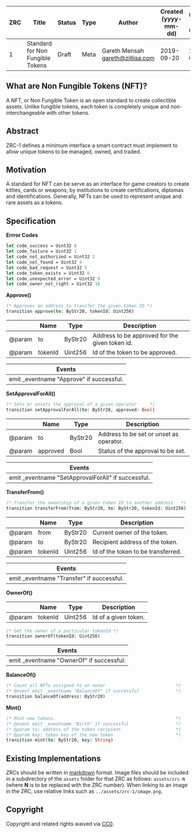 
|  ZRC | Title | Status| Type | Author | Created (yyyy-mm-dd) | Updated (yyyy-mm-dd)
|--|--|--|--| -- | -- | -- |
| 1  | Standard for Non Fungible Tokens | Draft | Meta  | Gareth Mensah <gareth@zilliqa.com> | 2019-09-20 | 2019-09-20 


## What are Non Fungible Tokens (NFT)?

A NFT, or Non Fungible Token is an open standard to create collectible assets. Unlike fungible tokens, each token is completely unique and non-interchangeable with other tokens.

## Abstract 

ZRC-1 defines a minimum interface a smart contract must implement to allow unique tokens to be managed, owned, and traded.


## Motivation

A standard for NFT can be serve as an interface for game creators to create kitties, cards or weapons; by institutions to create certifications, diplomas and identifications. Generally, NFTs can be used to represent unique and rare assets as a tokens.


## Specification

**Errror Codes**
```ocaml
let code_success = Uint32 0
let code_failure = Uint32 1
let code_not_authorized = Uint32 2
let code_not_found = Uint32 4
let code_bad_request = Uint32 5
let code_token_exists = Uint32 6
let code_unexpected_error = Uint32 9
let code_owner_not_right = Uint32 10
```

**Approve()**

```ocaml
(* Approves an address to transfer the given token ID *)
transition approve(to: ByStr20, tokenId: Uint256)
```

|  | Name | Type| Description
|--|--|--|--|
| @param | to | ByStr20 | Address to be approved for the given token id. |
| @param | tokenId | Uint256 | Id of the token to be approved. |

| Events |
|--|
| emit _eventname "Approve" if successful. |

**SetApprovalForAll()**

```ocaml
(* Sets or unsets the approval of a given operator     *)
transition setApprovalForAll(to: ByStr20, approved: Bool)
```


|  | Name | Type| Description
|--|--|--|--|
| @param | to | ByStr20 | Address to be set or unset as operator. |
| @param | approved | Bool | Status of the approval to be set. |

| Events |
|--|
| emit _eventname "SetApprovalForAll" if successful. |

**TransferFrom()**

```ocaml
(* Transfer the ownership of a given token ID to another address   *)
transition transferFrom(from: ByStr20, to: ByStr20, tokenId: Uint256)
```

|  | Name | Type| Description
|--|--|--|--|
| @param | from | ByStr20 | Current owner of the token. |
| @param | to | ByStr20 | Recipient address of the token. |
| @param | tokenId | Uint256 | Id of the token to be transferred. |

| Events |
|--|
| emit _eventname "Transfer" if successful. |

**OwnerOf()**

|  | Name | Type| Description
|--|--|--|--|
| @param | tokenId | Uint256 | Id of a given token. |

```ocaml
(* Get the owner of a particular tokenId *)
transition ownerOf(tokenId: Uint256)
```

| Events |
|--|
| emit _eventname "OwnerOf" if successful. |

**BalanceOf()**
```ocaml
(* Count all NFTs assigned to an owner                           *)
(* @event emit _eventname "BalanceOf" if successful              *)
transition balanceOf(address: ByStr20)
```

**Mint()**
```ocaml
(* Mint new tokens.                                              *)
(* @event emit _eventname "Birth" if successful                  *)
(* @param to: address of the token recipient                     *)
(* @param key: token key of the new token                        *)
transition mint(to: ByStr20, key: String)
```

## Existing Implementations

ZRCs should be written in [markdown](https://en.wikipedia.org/wiki/Markdown) format.
Image files should be included in a subdirectory of the `assets` folder for that ZRC as follows: `assets/zrc-N` (where **N** is to be replaced with the ZRC number). When linking to an image in the ZRC, use relative links such as `../assets/zrc-1/image.png`.


## Copyright

Copyright and related rights waived via [CC0](https://creativecommons.org/publicdomain/zero/1.0/).

